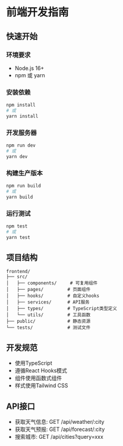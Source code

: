 # 前端开发指南

## 快速开始

### 环境要求
- Node.js 16+
- npm 或 yarn

### 安装依赖
```bash
npm install
# 或
yarn install
```

### 开发服务器
```bash
npm run dev
# 或
yarn dev
```

### 构建生产版本
```bash
npm run build
# 或
yarn build
```

### 运行测试
```bash
npm test
# 或
yarn test
```

## 项目结构
```
frontend/
├── src/
│   ├── components/     # 可复用组件
│   ├── pages/         # 页面组件
│   ├── hooks/         # 自定义hooks
│   ├── services/      # API服务
│   ├── types/         # TypeScript类型定义
│   └── utils/         # 工具函数
├── public/            # 静态资源
└── tests/             # 测试文件
```

## 开发规范
- 使用TypeScript
- 遵循React Hooks模式
- 组件使用函数式组件
- 样式使用Tailwind CSS

## API接口
- 获取天气信息: GET /api/weather/:city
- 获取天气预报: GET /api/forecast/:city
- 搜索城市: GET /api/cities?query=xxx